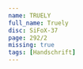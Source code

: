 ```yaml
---
name: TRUELY
full_name: Truely
disc: SiFoX-37
page: 292/2
missing: true
tags: [Handschrift]
---
```

